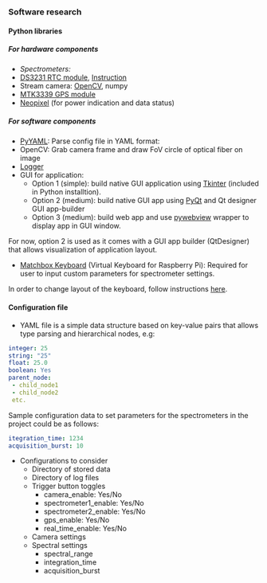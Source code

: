 ### Software research
#### Python libraries
##### For hardware components
- *Spectrometers:* 
- [DS3231 RTC module](https://github.com/switchdoclabs/RTC_SDL_DS3231), [Instruction](https://www.switchdoc.com/2014/08/raspberry-pi-python-library-ds3231/)
- Stream camera: [OpenCV](https://docs.opencv.org/4.1.0/d6/d00/tutorial_py_root.html), numpy
- [MTK3339 GPS module](https://github.com/PrzemoF/mtk3339)
- [Neopixel](https://learn.adafruit.com/neopixels-on-raspberry-pi/python-usage) (for power indication and data status)
##### For software components
- [PyYAML](https://pyyaml.org/wiki/PyYAML): Parse config file in YAML format: 
- OpenCV: Grab camera frame and draw FoV circle of optical fiber on image
- [Logger](https://docs.python.org/3/howto/logging.html)
- GUI for application: 
   -  Option 1 (simple): build native GUI application using [Tkinter](https://docs.python.org/3/library/tk.html) (included in Python installtion).
   -  Option 2 (medium): build native GUI app using [PyQt](https://pypi.org/project/PyQt5/) and Qt designer GUI app-builder
   -  Option 3 (medium): build web app and use [pywebview](https://github.com/r0x0r/pywebview) wrapper to display app in GUI window.

For now, option 2 is used as it comes with a GUI app builder (QtDesigner) that allows visualization of application layout.
- [Matchbox Keyboard](https://www.modmypi.com/blog/matchbox-keyboard-raspberry-pi-touchscreen-keyboard) (Virtual Keyboard for Raspberry Pi): Required for user to input custom parameters for spectrometer settings.

In order to change layout of the keyboard, follow instructions [here](https://www.raspberrypi.org/forums/viewtopic.php?t=122020).

#### Configuration file
- YAML file is a simple data structure based on key-value pairs that allows type parsing and hierarchical nodes, e.g: 
```yml
integer: 25
string: "25"
float: 25.0
boolean: Yes
parent_node:
 - child_node1
 - child_node2
 etc.
 ```
Sample configuration data to set parameters for the spectrometers in the project could be as follows:
```yml
itegration_time: 1234
acquisition_burst: 10
 ```
- Configurations to consider
   -  Directory of stored data
   - Directory of log files
   - Trigger button toggles
     - camera_enable: Yes/No
     - spectrometer1_enable: Yes/No
     - spectrometer2_enable: Yes/No
     - gps_enable: Yes/No
     - real_time_enable: Yes/No
   - Camera settings
   - Spectral settings
     - spectral_range
     - integration_time
     - acquisition_burst
